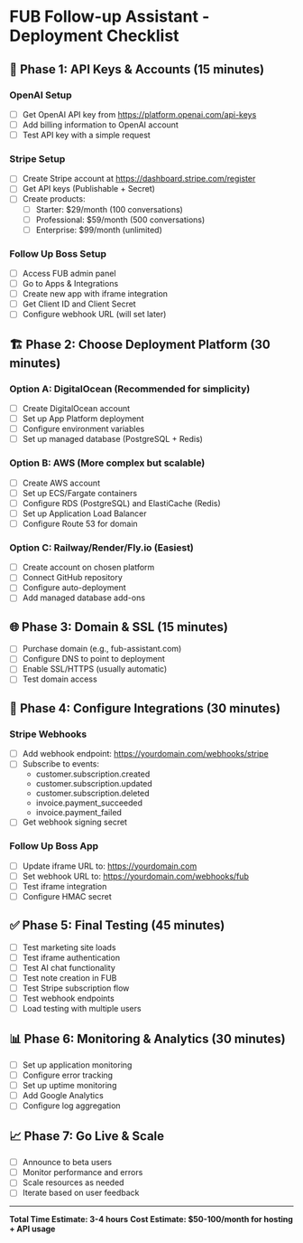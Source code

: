 # FUB Follow-up Assistant - Deployment Checklist

## 🔑 Phase 1: API Keys & Accounts (15 minutes)

### OpenAI Setup
- [ ] Get OpenAI API key from https://platform.openai.com/api-keys
- [ ] Add billing information to OpenAI account
- [ ] Test API key with a simple request

### Stripe Setup  
- [ ] Create Stripe account at https://dashboard.stripe.com/register
- [ ] Get API keys (Publishable + Secret)
- [ ] Create products:
  - [ ] Starter: $29/month (100 conversations)
  - [ ] Professional: $59/month (500 conversations) 
  - [ ] Enterprise: $99/month (unlimited)

### Follow Up Boss Setup
- [ ] Access FUB admin panel
- [ ] Go to Apps & Integrations
- [ ] Create new app with iframe integration
- [ ] Get Client ID and Client Secret
- [ ] Configure webhook URL (will set later)

## 🏗️ Phase 2: Choose Deployment Platform (30 minutes)

### Option A: DigitalOcean (Recommended for simplicity)
- [ ] Create DigitalOcean account
- [ ] Set up App Platform deployment
- [ ] Configure environment variables
- [ ] Set up managed database (PostgreSQL + Redis)

### Option B: AWS (More complex but scalable)
- [ ] Create AWS account
- [ ] Set up ECS/Fargate containers
- [ ] Configure RDS (PostgreSQL) and ElastiCache (Redis)
- [ ] Set up Application Load Balancer
- [ ] Configure Route 53 for domain

### Option C: Railway/Render/Fly.io (Easiest)
- [ ] Create account on chosen platform
- [ ] Connect GitHub repository
- [ ] Configure auto-deployment
- [ ] Add managed database add-ons

## 🌐 Phase 3: Domain & SSL (15 minutes)

- [ ] Purchase domain (e.g., fub-assistant.com)
- [ ] Configure DNS to point to deployment
- [ ] Enable SSL/HTTPS (usually automatic)
- [ ] Test domain access

## 🔗 Phase 4: Configure Integrations (30 minutes)

### Stripe Webhooks
- [ ] Add webhook endpoint: https://yourdomain.com/webhooks/stripe
- [ ] Subscribe to events:
  - customer.subscription.created
  - customer.subscription.updated  
  - customer.subscription.deleted
  - invoice.payment_succeeded
  - invoice.payment_failed
- [ ] Get webhook signing secret

### Follow Up Boss App
- [ ] Update iframe URL to: https://yourdomain.com
- [ ] Set webhook URL to: https://yourdomain.com/webhooks/fub
- [ ] Test iframe integration
- [ ] Configure HMAC secret

## ✅ Phase 5: Final Testing (45 minutes)

- [ ] Test marketing site loads
- [ ] Test iframe authentication
- [ ] Test AI chat functionality  
- [ ] Test note creation in FUB
- [ ] Test Stripe subscription flow
- [ ] Test webhook endpoints
- [ ] Load testing with multiple users

## 📊 Phase 6: Monitoring & Analytics (30 minutes)

- [ ] Set up application monitoring
- [ ] Configure error tracking
- [ ] Set up uptime monitoring
- [ ] Add Google Analytics
- [ ] Configure log aggregation

## 📈 Phase 7: Go Live & Scale

- [ ] Announce to beta users
- [ ] Monitor performance and errors
- [ ] Scale resources as needed
- [ ] Iterate based on user feedback

---

**Total Time Estimate: 3-4 hours**
**Cost Estimate: $50-100/month for hosting + API usage** 